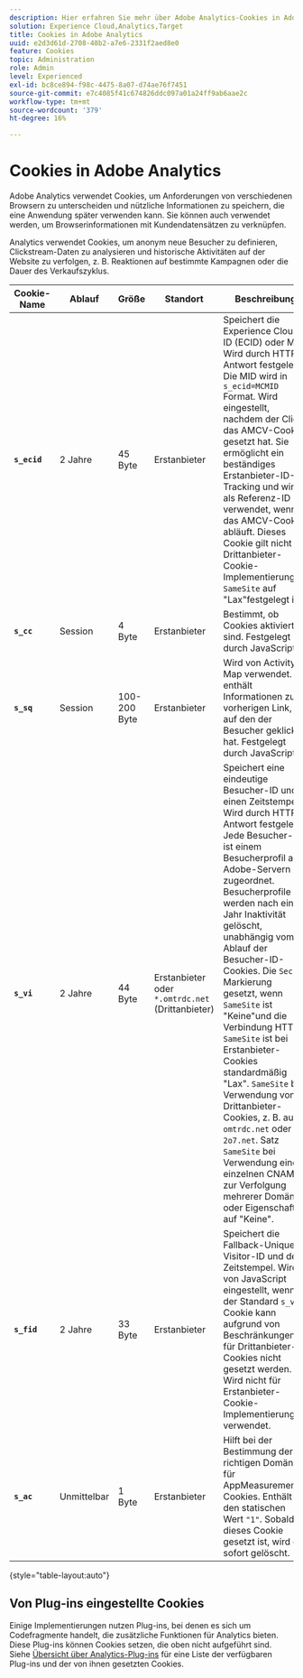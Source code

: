 ```yaml
---
description: Hier erfahren Sie mehr über Adobe Analytics-Cookies in Adobe Experience Cloud.
solution: Experience Cloud,Analytics,Target
title: Cookies in Adobe Analytics
uuid: e2d3d61d-2708-48b2-a7e6-2331f2aed8e0
feature: Cookies
topic: Administration
role: Admin
level: Experienced
exl-id: bc8ce894-f98c-4475-8a07-d74ae76f7451
source-git-commit: e7c4085f41c674826ddc097a01a24ff9ab6aae2c
workflow-type: tm+mt
source-wordcount: '379'
ht-degree: 16%

---
```


# Cookies in Adobe Analytics

Adobe Analytics verwendet Cookies, um Anforderungen von verschiedenen Browsern zu unterscheiden und nützliche Informationen zu speichern, die eine Anwendung später verwenden kann. Sie können auch verwendet werden, um Browserinformationen mit Kundendatensätzen zu verknüpfen.

Analytics verwendet Cookies, um anonym neue Besucher zu definieren, Clickstream-Daten zu analysieren und historische Aktivitäten auf der Website zu verfolgen, z. B. Reaktionen auf bestimmte Kampagnen oder die Dauer des Verkaufszyklus.

| Cookie-Name | Ablauf | Größe | Standort | Beschreibung |
| --- | --- | --- | --- | --- |
| **`s_ecid`** | 2 Jahre | 45 Byte | Erstanbieter | Speichert die Experience Cloud-ID (ECID) oder MID. Wird durch HTTP-Antwort festgelegt. Die MID wird in `s_ecid=MCMID` Format. Wird eingestellt, nachdem der Client das AMCV-Cookie gesetzt hat. Sie ermöglicht ein beständiges Erstanbieter-ID-Tracking und wird als Referenz-ID verwendet, wenn das AMCV-Cookie abläuft. Dieses Cookie gilt nicht für Drittanbieter-Cookie-Implementierungen. `SameSite` auf &quot;Lax&quot;festgelegt ist. |
| **`s_cc`** | Session | 4 Byte | Erstanbieter | Bestimmt, ob Cookies aktiviert sind. Festgelegt durch JavaScript. |
| **`s_sq`** | Session | 100-200 Byte | Erstanbieter | Wird von Activity Map verwendet. Er enthält Informationen zum vorherigen Link, auf den der Besucher geklickt hat. Festgelegt durch JavaScript. |
| **`s_vi`** | 2 Jahre | 44 Byte | Erstanbieter oder `*.omtrdc.net` (Drittanbieter) | Speichert eine eindeutige Besucher-ID und einen Zeitstempel. Wird durch HTTP-Antwort festgelegt. Jede Besucher-ID ist einem Besucherprofil auf Adobe-Servern zugeordnet. Besucherprofile werden nach einem Jahr Inaktivität gelöscht, unabhängig vom Ablauf der Besucher-ID-Cookies. Die `Secure` Markierung gesetzt, wenn `SameSite` ist &quot;Keine&quot;und die Verbindung HTTPS. `SameSite` ist bei Erstanbieter-Cookies standardmäßig &quot;Lax&quot;. `SameSite` bei Verwendung von Drittanbieter-Cookies, z. B. auf `omtrdc.net` oder `2o7.net`. Satz `SameSite` bei Verwendung eines einzelnen CNAME zur Verfolgung mehrerer Domänen oder Eigenschaften auf &quot;Keine&quot;. |
| **`s_fid`** | 2 Jahre | 33 Byte | Erstanbieter | Speichert die Fallback-Unique Visitor-ID und den Zeitstempel. Wird von JavaScript eingestellt, wenn der Standard `s_vi` -Cookie kann aufgrund von Beschränkungen für Drittanbieter-Cookies nicht gesetzt werden. Wird nicht für Erstanbieter-Cookie-Implementierungen verwendet. |
| **`s_ac`** | Unmittelbar | 1 Byte | Erstanbieter | Hilft bei der Bestimmung der richtigen Domäne für AppMeasurement-Cookies. Enthält den statischen Wert `"1"`. Sobald dieses Cookie gesetzt ist, wird es sofort gelöscht. |

{style="table-layout:auto"}

## Von Plug-ins eingestellte Cookies

Einige Implementierungen nutzen Plug-ins, bei denen es sich um Codefragmente handelt, die zusätzliche Funktionen für Analytics bieten. Diese Plug-ins können Cookies setzen, die oben nicht aufgeführt sind. Siehe [Übersicht über Analytics-Plug-ins](https://experienceleague.adobe.com/en/docs/analytics/implementation/vars/plugins/impl-plugins) für eine Liste der verfügbaren Plug-ins und der von ihnen gesetzten Cookies.
